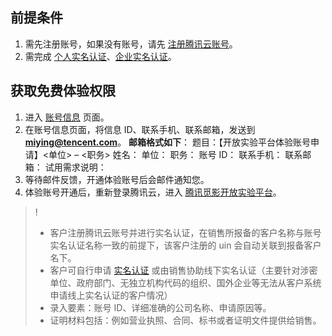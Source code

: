 ## 前提条件
1. 需先注册账号，如果没有账号，请先 [注册腾讯云账号](https://cloud.tencent.com/document/product/378/17985)。
2. 需完成 [个人实名认证](https://cloud.tencent.com/document/product/378/10495)、[企业实名认证](https://cloud.tencent.com/document/product/378/10496)。

## 获取免费体验权限
1. 进入 [账号信息](https://console.cloud.tencent.com/developer) 页面。
2. 在账号信息页面，将信息 ID、联系手机、联系邮箱，发送到 <b>miying@tencent.com</b>。
**邮箱格式如下**：
题目：【开放实验平台体验账号申请】<单位> – <职务>
姓名：
单位：
职务：
账号 ID：
联系手机：
联系邮箱：
试用需求说明：
3. 等待邮件反馈，开通体验账号后会邮件通知您。
4. 体验账号开通后，重新登录腾讯云，进入 [腾讯觅影开放实验平台](https://console.cloud.tencent.com/taop)。
>!
>- 客户注册腾讯云账号并进行实名认证，在销售所报备的客户名称与账号实名认证名称一致的前提下，该客户注册的 uin 会自动关联到报备客户名下。
>- 客户可自行申请 [实名认证](https://console.cloud.tencent.com/developer/auth)  或由销售协助线下实名认证（主要针对涉密单位、政府部门、无独立机构代码的组织、国外企业等无法从客户系统申请线上实名认证的客户情况）
>- 录入要素：账号 ID、详细准确的公司名称、申请原因等。
>- 证明材料包括：例如营业执照、合同、标书或者证明文件提供给销售。
